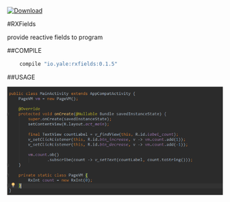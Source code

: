 [ ![Download](https://api.bintray.com/packages/yalezheng/maven/RXFields/images/download.svg) ](https://bintray.com/yalezheng/maven/RXFields/_latestVersion)

#RXFields

provide reactive fields to program

##COMPILE
```gradle
    compile "io.yale:rxfields:0.1.5"
```

##USAGE

![Usage](https://raw.githubusercontent.com/YaleZheng/RXFields/master/assets/usage.png)
